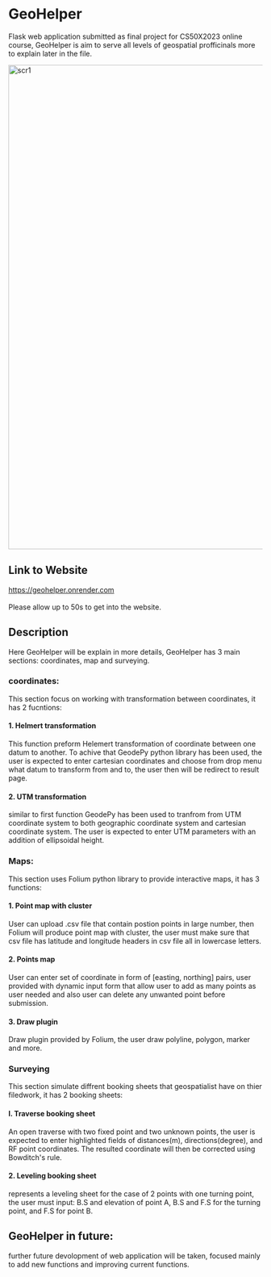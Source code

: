 # GeoHelper
Flask web application submitted as final project for CS50X2023 online course, GeoHelper is aim to serve all levels of geospatial profficinals more to explain later in the file.

<img width="960" alt="scr1" src="https://github.com/Albadri23/GeoHelper/assets/124493200/62091b27-e006-486d-861c-7615ef932236">


## Link to Website
https://geohelper.onrender.com
<br></br>
Please allow up to 50s to get into the website.

## Description
Here GeoHelper will be explain in more details, GeoHelper has 3 main sections: coordinates, map and surveying.


### coordinates:
This section focus on working with transformation between coordinates, it has 2 fucntions:

#### 1. Helmert transformation
This function preform Helemert transformation of coordinate between one datum to another. To achive that GeodePy python library has been used,  the user is expected to enter cartesian coordinates and choose from drop menu what datum to transform from and to, the user then will be redirect to result page.

#### 2. UTM transformation
similar to first function GeodePy has been used to tranfrom from UTM coordinate system to both geographic coordinate system and cartesian coordinate system. The user is expected to enter UTM parameters with an addition of ellipsoidal height.


### Maps:
This section uses Folium python library to provide interactive maps, it has 3 functions:

#### 1. Point map with cluster
User can upload .csv file that contain postion points in large number, then Folium will produce point map with cluster, the user must make sure that csv file has latitude and longitude headers in csv file all in lowercase letters.

#### 2. Points map
User can enter set of coordinate in form of [easting, northing] pairs, user provided with dynamic input form that allow user to add as many points as user needed and also user can delete any unwanted point before submission.

#### 3. Draw plugin
Draw plugin provided by Folium, the user draw polyline, polygon, marker and more.


### Surveying
This section simulate diffrent booking sheets that geospatialist have on thier filedwork, it has 2 booking sheets:

#### l. Traverse booking sheet
An open traverse with two fixed point and two unknown points, the user is expected to enter highlighted fields of distances(m), directions(degree), and RF point coordinates. The resulted coordinate will then be corrected using Bowditch's rule.

#### 2. Leveling booking sheet
represents a leveling sheet for the case of 2 points with one turning point, the user must input: B.S and elevation of point A, B.S and F.S for the turning point, and F.S for point B.

## GeoHelper in future:
 further future devolopment of web application will be taken, focused mainly to add new functions and improving current functions.


